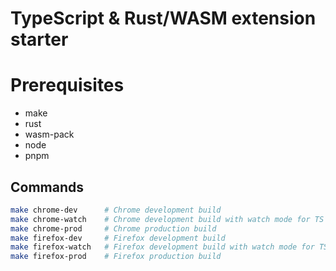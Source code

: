 # TypeScript & Rust/WASM extension starter

# Prerequisites

- make
- rust
- wasm-pack
- node
- pnpm

## Commands

```sh
make chrome-dev      # Chrome development build
make chrome-watch    # Chrome development build with watch mode for TS files
make chrome-prod     # Chrome production build
make firefox-dev     # Firefox development build
make firefox-watch   # Firefox development build with watch mode for TS files
make firefox-prod    # Firefox production build
```
